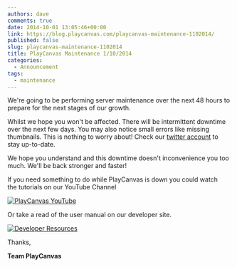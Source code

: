 ```yaml
---
authors: dave
comments: true
date: 2014-10-01 13:05:46+00:00
link: https://blog.playcanvas.com/playcanvas-maintenance-1102014/
published: false
slug: playcanvas-maintenance-1102014
title: PlayCanvas Maintenance 1/10/2014
categories:
  - Announcement
tags:
  - maintenance
---
```


We're going to be performing server maintenance over the next 48 hours to prepare for the next stages of our growth.

Whilst we hope you won't be affected. There will be intermittent downtime over the next few days. You may also notice small errors like missing thumbnails. This is nothing to worry about! Check our [twitter account](https://twitter.com/playcanvas) to stay up-to-date.

We hope you understand and this downtime doesn't inconvenience you too much. We'll be back stronger and faster!

If you need something to do while PlayCanvas is down you could watch the tutorials on our YouTube Channel

[![PlayCanvas YouTube](/img/playcanvas-youtube.jpg)](https://www.youtube.com/watch?v=3l5uV2RjFXo&list=PL0KdXFF26E4Bpjx5R3B8LH6blmU-h3JLV)

Or take a read of the user manual on our developer site.

[![Developer Resources](/img/developer-resources.jpg)](https://developer.playcanvas.com)

Thanks,

**Team PlayCanvas**
